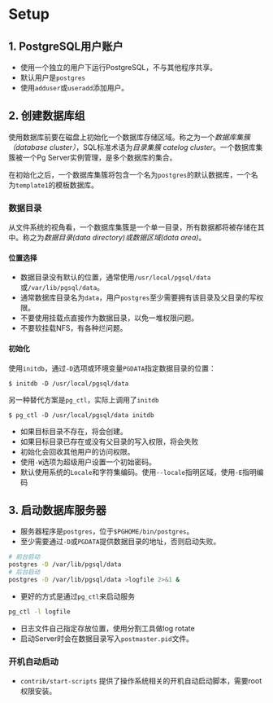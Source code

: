 # Setup



## 1. PostgreSQL用户账户

* 使用一个独立的用户下运行PostgreSQL，不与其他程序共享。
* 默认用户是`postgres`
* 使用`adduser`或`useradd`添加用户。




## 2. 创建数据库组

使用数据库前要在磁盘上初始化一个数据库存储区域。称之为一个*数据库集簇（database cluster）*，SQL标准术语为*目录集簇 catelog cluster*。一个数据库集簇被一个Pg Server实例管理，是多个数据库的集合。

在初始化之后，一个数据库集簇将包含一个名为`postgres`的默认数据库，一个名为`template1`的模板数据库。

### 数据目录

从文件系统的视角看，一个数据库集簇是一个单一目录，所有数据都将被存储在其中。称之为*数据目录(data directory)*或*数据区域(data area)*。

#### 位置选择

* 数据目录没有默认的位置，通常使用`/usr/local/pgsql/data`或`/var/lib/pgsql/data`。
* 通常数据库目录名为`data`，用户`postgres`至少需要拥有该目录及父目录的写权限。
* 不要使用挂载点直接作为数据目录，以免一堆权限问题。
* 不要软挂载NFS，有各种烂问题。

#### 初始化

使用`initdb`，通过`-D`选项或环境变量`PGDATA`指定数据目录的位置：

```
$ initdb -D /usr/local/pgsql/data
```

另一种替代方案是`pg_ctl`，实际上调用了`initdb`

```
$ pg_ctl -D /usr/local/pgsql/data initdb
```

* 如果目标目录不存在，将会创建。
* 如果目标目录已存在或没有父目录的写入权限，将会失败
* 初始化会回收其他用户的访问权限。
* 使用`-W`选项为超级用户设置一个初始密码。
* 默认使用系统的`Locale`和字符集编码。使用`--locale`指明区域，使用`-E`指明编码




## 3. 启动数据库服务器

* 服务器程序是`postgres`，位于`$PGHOME/bin/postgres`。
* 至少需要通过`-D`或`PGDATA`提供数据目录的地址，否则启动失败。

```bash
# 前台启动
postgres -D /var/lib/pgsql/data
# 后台启动
postgres -D /var/lib/pgsql/data >logfile 2>&1 &
```

* 更好的方式是通过`pg_ctl`来启动服务

```bash
pg_ctl -l logfile
```

* 日志文件自己指定存放位置，使用分割工具做log rotate
* 启动Server时会在数据目录写入`postmaster.pid`文件。

### 开机自动启动

* `contrib/start-scripts` 提供了操作系统相关的开机自动启动脚本，需要root权限安装。